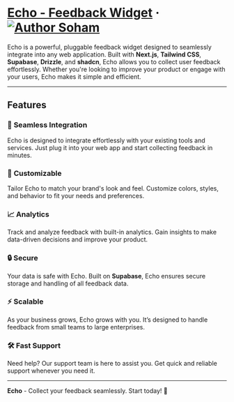 # [Echo - Feedback Widget](https://github.com/sohamnandi77/echo-sass) &middot; [![Author Soham](https://img.shields.io/badge/Author-Soham-%3C%3E)](https://www.sohamnandi.com)

Echo is a powerful, pluggable feedback widget designed to seamlessly integrate into any web application. Built with **Next.js**, **Tailwind CSS**, **Supabase**, **Drizzle**, and **shadcn**, Echo allows you to collect user feedback effortlessly. Whether you're looking to improve your product or engage with your users, Echo makes it simple and efficient.

---

## Features

### 🚀 **Seamless Integration**

Echo is designed to integrate effortlessly with your existing tools and services. Just plug it into your web app and start collecting feedback in minutes.

### 🎨 **Customizable**

Tailor Echo to match your brand's look and feel. Customize colors, styles, and behavior to fit your needs and preferences.

### 📈 **Analytics**

Track and analyze feedback with built-in analytics. Gain insights to make data-driven decisions and improve your product.

### 🔒 **Secure**

Your data is safe with Echo. Built on **Supabase**, Echo ensures secure storage and handling of all feedback data.

### ⚡ **Scalable**

As your business grows, Echo grows with you. It’s designed to handle feedback from small teams to large enterprises.

### 🛠️ **Fast Support**

Need help? Our support team is here to assist you. Get quick and reliable support whenever you need it.

---

**Echo** - Collect your feedback seamlessly. Start today! 🚀
